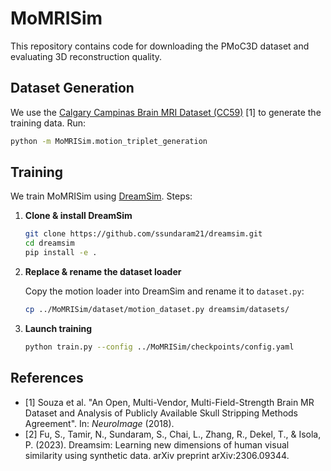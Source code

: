 # MoMRISim

This repository contains code for downloading the PMoC3D dataset and evaluating 3D reconstruction quality.

## Dataset Generation

We use the [Calgary Campinas Brain MRI Dataset (CC59)](https://portal.conp.ca/dataset?id=projects/calgary-campinas#) \[1] to generate the training data. Run:

```bash
python -m MoMRISim.motion_triplet_generation
```

## Training

We train MoMRISim using [DreamSim](https://github.com/ssundaram21/dreamsim). Steps:

1. **Clone & install DreamSim**

   ```bash
   git clone https://github.com/ssundaram21/dreamsim.git
   cd dreamsim
   pip install -e .
   ```
2. **Replace & rename the dataset loader**

   Copy the motion loader into DreamSim and rename it to `dataset.py`:

    ```bash
    cp ../MoMRISim/dataset/motion_dataset.py dreamsim/datasets/
    ```
3. **Launch training**

    ```bash
    python train.py --config ../MoMRISim/checkpoints/config.yaml
    ```


## References
- [1] Souza et al.  "An Open, Multi-Vendor, Multi-Field-Strength Brain MR Dataset and Analysis of Publicly Available Skull Stripping Methods Agreement". In: *NeuroImage* (2018).
- [2] Fu, S., Tamir, N., Sundaram, S., Chai, L., Zhang, R., Dekel, T., & Isola, P. (2023). Dreamsim: Learning new dimensions of human visual similarity using synthetic data. arXiv preprint arXiv:2306.09344.
